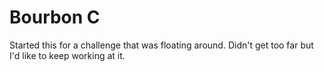 # Bourbon C

Started this for a challenge that was floating around. Didn't get too far but I'd like to keep working at it.
